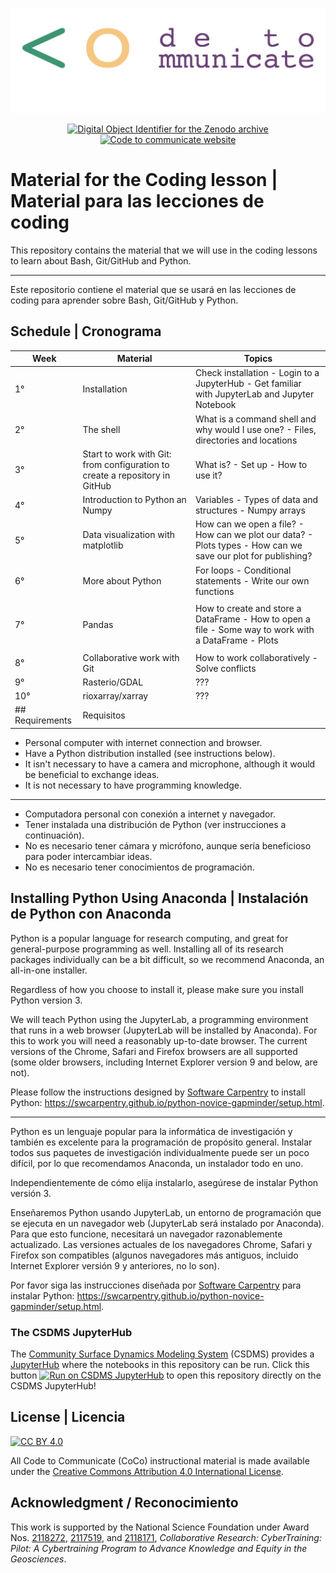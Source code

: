 ![CoCo banner](./media/coco-banner.jpg)

<p align="center">
<a href="https://doi.org/10.5281/zenodo.7102509">
<img
src="https://img.shields.io/badge/doi-10.5281%2Fzenodo.7102509-blue.svg?style=flat-square"
alt="Digital Object Identifier for the Zenodo archive"
/>
</a>

<a href="https://www.codecommunicate.org/">
<img
src="https://img.shields.io/badge/website-www.codecomunicate.org-blue.svg?style=flat-square"
alt="Code to communicate website"
/>
</a>
</p>

# Material for the Coding lesson | Material para las lecciones de coding

This repository contains the material that we will use in the coding lessons to
learn about Bash, Git/GitHub and Python.

---

Este repositorio contiene el material que se usará en las lecciones de coding
para aprender sobre Bash, Git/GitHub y Python.

## Schedule | Cronograma

| Week            | Material                                                                    | Topics                                                                                                       |
| --------------- | --------------------------------------------------------------------------- | ------------------------------------------------------------------------------------------------------------ |
| 1°              | Installation                                                                | Check installation - Login to a JupyterHub - Get familiar with JupyterLab and Jupyter Notebook               |
| 2°              | The shell                                                                   | What is a command shell and why would I use one? - Files, directories and locations                          |
| 3°              | Start to work with Git: from configuration to create a repository in GitHub | What is? - Set up - How to use it?                                                                           |
| 4°              | Introduction to Python an Numpy                                             | Variables - Types of data and structures - Numpy arrays                                                      |
| 5°              | Data visualization with matplotlib                                          | How can we open a file? - How can we plot our data? - Plots types - How can we save our plot for publishing? |
| 6°              | More about Python                                                            | For loops - Conditional statements - Write our own functions                                                 |
|                 |
| 7°              | Pandas                                                                      | How to create and store a DataFrame - How to open a file - Some way to work with a DataFrame - Plots         |
|                 |
| 8°              | Collaborative work with Git                                                 | How to work collaboratively - Solve conflicts                                                                |
| 9°              | Rasterio/GDAL                                                               | ???                                                                                                          |
| 10°             | rioxarray/xarray                                                            | ???                                                                                                          |
| ## Requirements | Requisitos                                                                  |

- Personal computer with internet connection and browser.
- Have a Python distribution installed (see instructions below).
- It isn't necessary to have a camera and microphone, although it would be
  beneficial to exchange ideas.
- It is not necessary to have programming knowledge.

---

- Computadora personal con conexión a internet y navegador.
- Tener instalada una distribución de Python (ver instrucciones a continuación).
- No es necesario tener cámara y micrófono, aunque sería beneficioso para poder
  intercambiar ideas.
- No es necesario tener conocimientos de programación.

## Installing Python Using Anaconda | Instalación de Python con Anaconda

Python is a popular language for research computing, and great for
general-purpose programming as well.
Installing all of its research packages individually can be a bit difficult,
so we recommend Anaconda, an all-in-one installer.

Regardless of how you choose to install it, please make sure you install Python
version 3.

We will teach Python using the JupyterLab, a programming environment that runs
in a web browser (JupyterLab will be installed by Anaconda).
For this to work you will need a reasonably up-to-date browser.
The current versions of the Chrome, Safari and Firefox browsers are all
supported (some older browsers, including Internet Explorer version 9 and
below, are not).

Please follow the instructions designed by
[Software Carpentry](https://software-carpentry.org) to install Python:
https://swcarpentry.github.io/python-novice-gapminder/setup.html.

---

Python es un lenguaje popular para la informática de investigación y también
es excelente para la programación de propósito general.
Instalar todos sus paquetes de investigación individualmente puede ser un poco
difícil, por lo que recomendamos Anaconda, un instalador todo en uno.

Independientemente de cómo elija instalarlo, asegúrese de instalar Python
versión 3.

Enseñaremos Python usando JupyterLab, un entorno de programación que se
ejecuta en un navegador web (JupyterLab será instalado por Anaconda).
Para que esto funcione, necesitará un navegador razonablemente actualizado.
Las versiones actuales de los navegadores Chrome, Safari y Firefox son
compatibles (algunos navegadores más antiguos, incluido Internet Explorer
versión 9 y anteriores, no lo son).

Por favor siga las instrucciones diseñada por
[Software Carpentry](https://software-carpentry.org) para instalar Python:
https://swcarpentry.github.io/python-novice-gapminder/setup.html.

### The CSDMS JupyterHub

The [Community Surface Dynamics Modeling System][csdms] (CSDMS)
provides a [JupyterHub][jhub] where the notebooks in this repository can be run.
Click this button [![Run on CSDMS JupyterHub][badge]][nbgitpuller-link]
to open this repository directly on the CSDMS JupyterHub!

## License | Licencia

[![CC BY 4.0][cc-by-image]][cc-by]

All Code to Communicate (CoCo) instructional material is made available under
the [Creative Commons Attribution 4.0 International License][cc-by].

## Acknowledgment / Reconocimiento

This work is supported by the National Science Foundation
under Award Nos. [2118272][nsf-award-nicole], [2117519][nsf-award-julie], and
[2118171][nsf-award-mark],
_Collaborative Research: CyberTraining: Pilot: A Cybertraining Program to
Advance Knowledge and Equity in the Geosciences_.

<!-- Links -->

[badge]: https://img.shields.io/badge/CSDMS-JupyterHub-orange.svg
[cc-by]: http://creativecommons.org/licenses/by/4.0/
[cc-by-image]: https://i.creativecommons.org/l/by/4.0/88x31.png
[csdms]: https://csdms.colorado.edu
[jhub]: https://lab.openearthscape.org
[nbgitpuller-link]: https://lab.openearthscape.org/hub/user-redirect/git-pull?repo=https%3A%2F%2Fgithub.com%2FCodeToCommunicate%2FCoCoLessons&urlpath=lab%2Ftree%2FCoCoLessons%2F%3Fautodecode&branch=main
[notebook]: ./lessons/jupyter/general_jupyter_notebook_tutorial.ipynb
[nsf-award-nicole]: https://www.nsf.gov/awardsearch/showAward?AWD_ID=2118272
[nsf-award-julie]: https://www.nsf.gov/awardsearch/showAward?AWD_ID=2117519
[nsf-award-mark]: https://www.nsf.gov/awardsearch/showAward?AWD_ID=2118171
